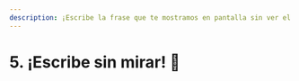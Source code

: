 ```yaml
---
description: ¡Escribe la frase que te mostramos en pantalla sin ver el teclado!
---
```


# 5. ¡Escribe sin mirar! 👀

